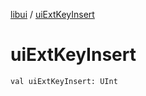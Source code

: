 [libui](index.md) / [uiExtKeyInsert](./ui-ext-key-insert.md)

# uiExtKeyInsert

`val uiExtKeyInsert: UInt`